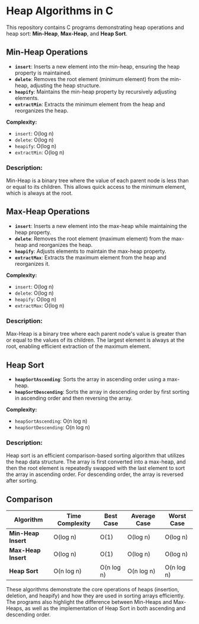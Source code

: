 # Heap Algorithms in C

This repository contains C programs demonstrating heap operations and heap sort: **Min-Heap**, **Max-Heap**, and **Heap Sort**.

## Min-Heap Operations

- **`insert`**: Inserts a new element into the min-heap, ensuring the heap property is maintained.
- **`delete`**: Removes the root element (minimum element) from the min-heap, adjusting the heap structure.
- **`heapify`**: Maintains the min-heap property by recursively adjusting elements.
- **`extractMin`**: Extracts the minimum element from the heap and reorganizes the heap.

**Complexity:**

- `insert`: O(log n)
- `delete`: O(log n)
- `heapify`: O(log n)
- `extractMin`: O(log n)

### Description:

Min-Heap is a binary tree where the value of each parent node is less than or equal to its children. This allows quick access to the minimum element, which is always at the root.

## Max-Heap Operations

- **`insert`**: Inserts a new element into the max-heap while maintaining the heap property.
- **`delete`**: Removes the root element (maximum element) from the max-heap and reorganizes the heap.
- **`heapify`**: Adjusts elements to maintain the max-heap property.
- **`extractMax`**: Extracts the maximum element from the heap and reorganizes it.

**Complexity:**

- `insert`: O(log n)
- `delete`: O(log n)
- `heapify`: O(log n)
- `extractMax`: O(log n)

### Description:

Max-Heap is a binary tree where each parent node's value is greater than or equal to the values of its children. The largest element is always at the root, enabling efficient extraction of the maximum element.

## Heap Sort

- **`heapSortAscending`**: Sorts the array in ascending order using a max-heap.
- **`heapSortDescending`**: Sorts the array in descending order by first sorting in ascending order and then reversing the array.

**Complexity:**

- `heapSortAscending`: O(n log n)
- `heapSortDescending`: O(n log n)

### Description:

Heap sort is an efficient comparison-based sorting algorithm that utilizes the heap data structure. The array is first converted into a max-heap, and then the root element is repeatedly swapped with the last element to sort the array in ascending order. For descending order, the array is reversed after sorting.

## Comparison

| Algorithm           | Time Complexity | Best Case  | Average Case | Worst Case |
| ------------------- | --------------- | ---------- | ------------ | ---------- |
| **Min-Heap Insert** | O(log n)        | O(1)       | O(log n)     | O(log n)   |
| **Max-Heap Insert** | O(log n)        | O(1)       | O(log n)     | O(log n)   |
| **Heap Sort**       | O(n log n)      | O(n log n) | O(n log n)   | O(n log n) |

These algorithms demonstrate the core operations of heaps (insertion, deletion, and heapify) and how they are used in sorting arrays efficiently. The programs also highlight the difference between Min-Heaps and Max-Heaps, as well as the implementation of Heap Sort in both ascending and descending order.

